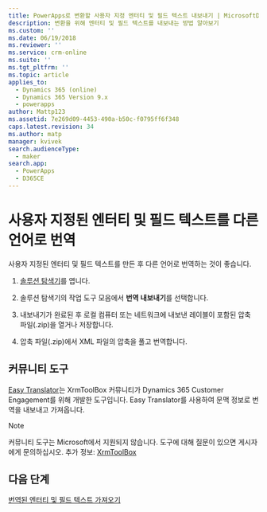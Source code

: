 ```yaml
---
title: PowerApps로 변환할 사용자 지정 엔터티 및 필드 텍스트 내보내기 | MicrosoftDocs
description: 변환을 위해 엔터티 및 필드 텍스트를 내보내는 방법 알아보기
ms.custom: ''
ms.date: 06/19/2018
ms.reviewer: ''
ms.service: crm-online
ms.suite: ''
ms.tgt_pltfrm: ''
ms.topic: article
applies_to:
  - Dynamics 365 (online)
  - Dynamics 365 Version 9.x
  - powerapps
author: Mattp123
ms.assetid: 7e269d09-4453-490a-b50c-f0795ff6f348
caps.latest.revision: 34
ms.author: matp
manager: kvivek
search.audienceType:
  - maker
search.app:
  - PowerApps
  - D365CE
---
```

# <a name="translate-customized-entity-and-field-text-into-other-languages"></a>사용자 지정된 엔터티 및 필드 텍스트를 다른 언어로 번역

사용자 지정된 엔터티 및 필드 텍스트를 만든 후 다른 언어로 번역하는 것이 좋습니다.  
  
1. [솔루션 탐색기](../model-driven-apps/advanced-navigation.md#solution-explorer)를 엽니다.    
  
2. 솔루션 탐색기의 작업 도구 모음에서 **번역 내보내기**를 선택합니다.  
3.  내보내기가 완료된 후 로컬 컴퓨터 또는 네트워크에 내보낸 레이블이 포함된 압축 파일(.zip)을 열거나 저장합니다.  
  
4.  압축 파일(.zip)에서 XML 파일의 압축을 풀고 번역합니다.  

## <a name="community-tools"></a>커뮤니티 도구

[Easy Translator](https://www.xrmtoolbox.com/plugins/MsCrmTools.Translator/)는 XrmToolBox 커뮤니티가 Dynamics 365 Customer Engagement를 위해 개발한 도구입니다. Easy Translator를 사용하여 문맥 정보로 번역을 내보내고 가져옵니다. 

> [!NOTE]
> 커뮤니티 도구는 Microsoft에서 지원되지 않습니다. 도구에 대해 질문이 있으면 게시자에게 문의하십시오. 추가 정보: [XrmToolBox](https://www.xrmtoolbox.com)

## <a name="next-steps"></a>다음 단계  
 [번역된 엔터티 및 필드 텍스트 가져오기](import-translated-entity-field-text.md)
